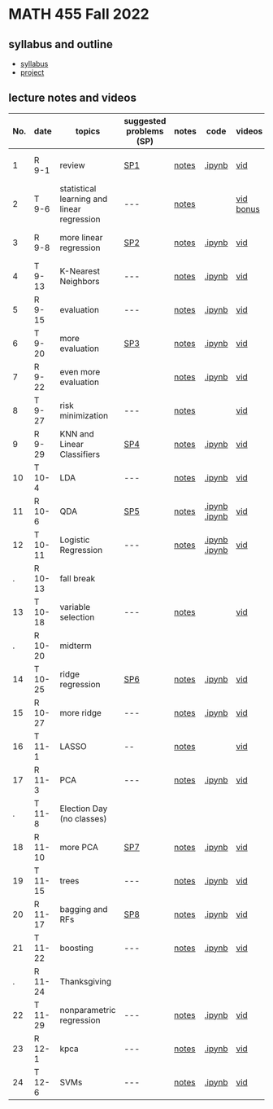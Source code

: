 # MATH 455 Fall 2022

## syllabus and outline

- [syllabus](docs/syllabus.md)
- [project](docs/project.pdf)

## lecture notes and videos

No. | date | topics | suggested problems (SP) | notes | code | videos | quiz problem (QP) | 
--- | --- | --- | --- | --- | --- | --- | --- | 
1|R 9-1 | review | [SP1](sp/SP1_questions.pdf) | [notes](lns/lec1.pdf)| [.ipynb](https://drive.google.com/file/d/1oZU5LX3sVJ9KnPLx1m9x1Nqwb0pM8r3K/view?usp=sharing) | [vid](https://youtu.be/hMJt1JczF4c)| [QP 1](qp/qp1.pdf) due Sept 8 | 
2|T 9-6 | statistical learning and linear regression | --- | [notes](lns/lec2.pdf)| | [vid](https://youtu.be/80MIZbpCxAA) [bonus](https://youtu.be/e2PJqfx134g)|  | 
3|R 9-8 | more linear regression | [SP2](sp/SP2_questions.pdf)| [notes](lns/lec3.pdf)| [.ipynb](code/lab2_regression.ipynb) | [vid](https://youtu.be/eUodj45Yu64) | [QP 2](qp/qp2.pdf) due Sept 15 | 
4|T 9-13 | K-Nearest Neighbors | --- | [notes](lns/lec4.pdf)|  [.ipynb](code/lab3_knn.ipynb) | [vid](https://youtu.be/Had_sFlVbhg) | --- | 
5|R 9-15 | evaluation | --- | [notes](lns/lec5.pdf) | [.ipynb](code/lab3_knn.ipynb) | [vid](https://youtu.be/fwBXj_70S00) | [QP 3](qp/qp3.pdf) due Sept 22 | 
6|T 9-20 | more evaluation | [SP3](sp/SP3_questions.pdf) | [notes](lns/lec6.pdf) | [.ipynb](code/lab4_evaluation.ipynb) | [vid](https://youtu.be/5NFST65VyBY) | --- |
7|R 9-22 | even more evaluation | | [notes](lns/lec7.pdf)|  [.ipynb](code/lab5_more_eval.ipynb)  | [vid](https://youtu.be/ZwNaCy6PpC4)|[QP 4](qp/qp4.pdf) due Sept 29 | 
8|T 9-27 | risk minimization |  --- | [notes](lns/lec8.pdf)|  | [vid](https://youtu.be/-IcBJM14oUo)| --- |
9|R 9-29 | KNN and Linear Classifiers | [SP4](sp/SP4_questions.pdf)| [notes](lns/lec9.pdf)| [.ipynb](code/lab6_knn_class.ipynb) | [vid](https://youtu.be/5wFpOEoYStQ)| [QP 5](qp/qp5.pdf) due Oct 6 | 
10 |T 10-4 | LDA | --- | [notes](lns/lec10.pdf)| [.ipynb](code/lab7_imbalance.ipynb) | [vid](https://youtu.be/2LqyJrDWmuc)| --- | 
11|R 10-6 | QDA | [SP5](sp/SP5_questions.pdf) | [notes](lns/lec11.pdf)| [.ipynb](code/lab8_lda.ipynb) [.ipynb](code/lab9_qda.ipynb) | [vid](https://youtu.be/ZIy8T1GNyD4) | [QP 6](qp/qp6.pdf) due Oct 17 | 
12|T 10-11 | Logistic Regression | --- | [notes](lns/lec12.pdf)| [.ipynb](code/lab10_masking.ipynb) [.ipynb](code/lab11_logistic.ipynb)  | [vid](https://youtu.be/OJ2ZduZYVYA)| --- | 
. |R 10-13 | fall break | 
13 | T 10-18 | variable selection | --- | [notes](lns/lec13.pdf)| | [vid](https://youtu.be/r5JQI2cIOHs)| --- | 
.| R 10-20 | midterm | 
14|T 10-25 | ridge regression | [SP6](sp/SP6_questions.pdf) | [notes](lns/lec14.pdf)| [.ipynb](code/lab12_var_sel.ipynb) | [vid](https://youtu.be/ZaLSsM1-10A) | [QP7](qp/qp7.pdf) due Nov 1 | 
15|R 10-27 | more ridge | --- | [notes](lns/lec15.pdf)| [.ipynb](code/lab13_ridge.ipynb)  | [vid](https://youtu.be/cK_YTC1GmYU)| ---  | 
16|T 11-1 | LASSO | -- | [notes](lns/lec16.pdf) | | [vid](https://youtu.be/83QbTNNehYs)|  | 
17 |R 11-3 | PCA | --- | [notes](lns/lec17.pdf) | [.ipynb](code/lab14_lasso.ipynb)  | [vid](https://youtu.be/pd0id2CczBU) |  |
. | T 11-8 | Election Day (no classes) | 
18|R 11-10 | more PCA | [SP7](sp/SP7_questions.pdf) | [notes](lns/lec18.pdf)| [.ipynb](code/lab15_pca.ipynb)  | [vid](https://youtu.be/HVrDAMGDe9w)| [QP8](qp/qp8.pdf) due Nov 17 | 
19|T 11-15 | trees | --- | [notes](lns/lec19.pdf)| [.ipynb](code/lec19.ipynb) | [vid]()|  --- | 
20|R 11-17 | bagging and RFs | [SP8](sp/SP8_questions.pdf) | [notes](lns/lec20.pdf)| [.ipynb](code/lec20.ipynb) | [vid]() | [QP9](qp/qp9.pdf) due Nov 29 | 
21|T 11-22 | boosting | --- | [notes](lns/lec21.pdf)| [.ipynb](code/lec21.ipynb) | [vid]() | ---  | 
. | R 11-24 | Thanksgiving | 
22|T 11-29 | nonparametric regression | --- | [notes](lns/lec21.pdf)| [.ipynb](code/lec22.ipynb)  | [vid]() | [QP10](qp/qp10.pdf) due Dec 6 | 
23|R 12-1 | kpca | --- |[notes](lns/lec22.pdf)| [.ipynb](code/lec23.ipynb) | [vid]() | --- | 
24|T 12-6 | SVMs | --- | [notes](lns/lec23.pdf)|[.ipynb](code/lec24.ipynb) |  [vid]() | --- | 



